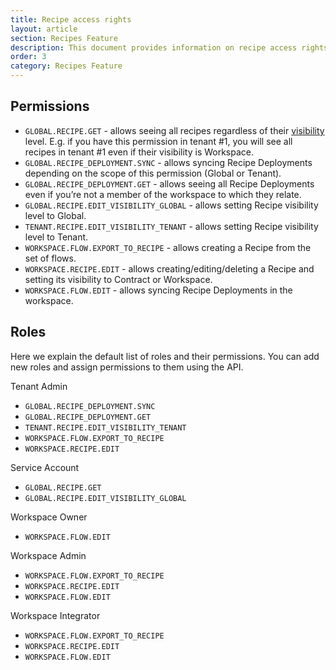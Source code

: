 ```yaml
---
title: Recipe access rights
layout: article
section: Recipes Feature
description: This document provides information on recipe access rights.
order: 3
category: Recipes Feature
---
```


## Permissions

- `GLOBAL.RECIPE.GET` - allows seeing all recipes regardless of their [visibility](creating-recipes#visibility) level. E.g. if you have this permission in tenant #1, you will see all recipes in tenant #1 even if their visibility is Workspace.
- `GLOBAL.RECIPE_DEPLOYMENT.SYNC` - allows syncing Recipe Deployments depending on the scope of this permission (Global or Tenant).
- `GLOBAL.RECIPE_DEPLOYMENT.GET` - allows seeing all Recipe Deployments even if you’re not a member of the workspace to which they relate.
- `GLOBAL.RECIPE.EDIT_VISIBILITY_GLOBAL` - allows setting Recipe visibility level to Global.
- `TENANT.RECIPE.EDIT_VISIBILITY_TENANT` - allows setting Recipe visibility level to Tenant.
- `WORKSPACE.FLOW.EXPORT_TO_RECIPE` - allows creating a Recipe from the set of flows.
- `WORKSPACE.RECIPE.EDIT` - allows creating/editing/deleting a Recipe and setting its visibility to Contract or Workspace.
- `WORKSPACE.FLOW.EDIT` - allows syncing Recipe Deployments in the workspace.

## Roles

Here we explain the default list of roles and their permissions. You can add new roles and assign permissions to them using the API.

Tenant Admin

- `GLOBAL.RECIPE_DEPLOYMENT.SYNC`
- `GLOBAL.RECIPE_DEPLOYMENT.GET`
- `TENANT.RECIPE.EDIT_VISIBILITY_TENANT`
- `WORKSPACE.FLOW.EXPORT_TO_RECIPE`
- `WORKSPACE.RECIPE.EDIT`

Service Account

- `GLOBAL.RECIPE.GET`
- `GLOBAL.RECIPE.EDIT_VISIBILITY_GLOBAL`

Workspace Owner

- `WORKSPACE.FLOW.EDIT`

Workspace Admin

- `WORKSPACE.FLOW.EXPORT_TO_RECIPE`
- `WORKSPACE.RECIPE.EDIT`
- `WORKSPACE.FLOW.EDIT`

Workspace Integrator

- `WORKSPACE.FLOW.EXPORT_TO_RECIPE`
- `WORKSPACE.RECIPE.EDIT`
- `WORKSPACE.FLOW.EDIT`
